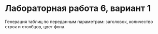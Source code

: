 # Лабораторная работа 6, вариант 1
Генерация таблиц по переданным параметрам: заголовок, количество строк и столбцов, цвет фона.
